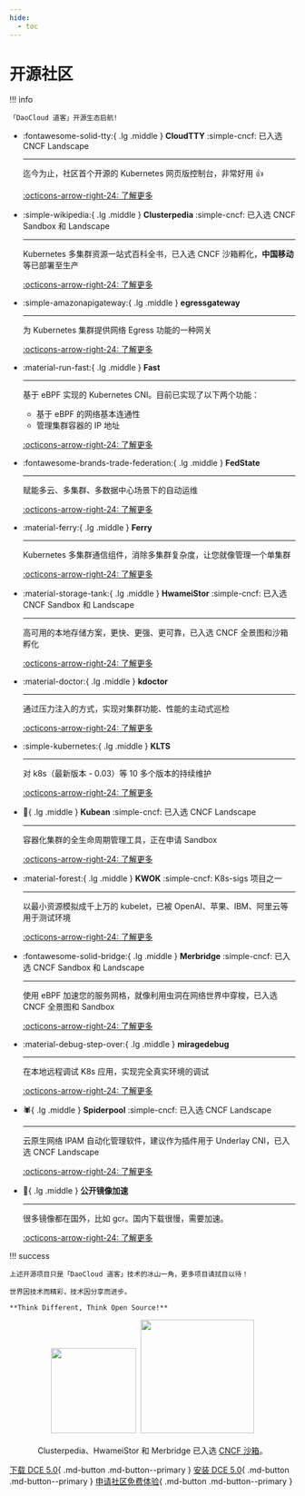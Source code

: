 ```yaml
---
hide:
  - toc
---
```


# 开源社区

!!! info

    「DaoCloud 道客」开源生态启航!

<div class="grid cards" markdown>

-   :fontawesome-solid-tty:{ .lg .middle } __CloudTTY__ :simple-cncf: 已入选 CNCF Landscape

    ---

    迄今为止，社区首个开源的 Kubernetes 网页版控制台，非常好用 👍

    [:octicons-arrow-right-24: 了解更多](./cloudtty.md)

-   :simple-wikipedia:{ .lg .middle } __Clusterpedia__ :simple-cncf: 已入选 CNCF Sandbox 和 Landscape

    ---

    Kubernetes 多集群资源一站式百科全书，已入选 CNCF 沙箱孵化，**中国移动** 等已部署至生产

    [:octicons-arrow-right-24: 了解更多](./clusterpedia.md)

</div>

<div class="grid cards" markdown>

-   :simple-amazonapigateway:{ .lg .middle } __egressgateway__

    ---

    为 Kubernetes 集群提供网络 Egress 功能的一种网关

    [:octicons-arrow-right-24: 了解更多](./egress-gw.md)

-   :material-run-fast:{ .lg .middle } __Fast__

    ---

    基于 eBPF 实现的 Kubernetes CNI。目前已实现了以下两个功能：

    - 基于 eBPF 的网络基本连通性
    - 管理集群容器的 IP 地址

    [:octicons-arrow-right-24: 了解更多](./fast.md)

</div>

<div class="grid cards" markdown>

-   :fontawesome-brands-trade-federation:{ .lg .middle } __FedState__

    ---

    赋能多云、多集群、多数据中心场景下的自动运维

    [:octicons-arrow-right-24: 了解更多](./fedstate.md)

-   :material-ferry:{ .lg .middle } __Ferry__

    ---

    Kubernetes 多集群通信组件，消除多集群复杂度，让您就像管理一个单集群

    [:octicons-arrow-right-24: 了解更多](./ferry.md)

</div>

<div class="grid cards" markdown>

-   :material-storage-tank:{ .lg .middle } __HwameiStor__ :simple-cncf: 已入选 CNCF Sandbox 和 Landscape

    ---

    高可用的本地存储方案，更快、更强、更可靠，已入选 CNCF 全景图和沙箱孵化

    [:octicons-arrow-right-24: 了解更多](./hwameistor.md)

-   :material-doctor:{ .lg .middle } __kdoctor__

    ---

    通过压力注入的方式，实现对集群功能、性能的主动式巡检

    [:octicons-arrow-right-24: 了解更多](./kdoctor.md)

</div>

<div class="grid cards" markdown>

-   :simple-kubernetes:{ .lg .middle } __KLTS__

    ---

    对 k8s（最新版本 - 0.03）等 10 多个版本的持续维护

    [:octicons-arrow-right-24: 了解更多](./klts.md)

-   :peanuts:{ .lg .middle } __Kubean__ :simple-cncf: 已入选 CNCF Landscape

    ---

    容器化集群的全生命周期管理工具，正在申请 Sandbox

    [:octicons-arrow-right-24: 了解更多](./kubean.md)

</div>

<div class="grid cards" markdown>

-   :material-forest:{ .lg .middle } __KWOK__ :simple-cncf: K8s-sigs 项目之一

    ---

    以最小资源模拟成千上万的 kubelet，已被 OpenAI、苹果、IBM、阿里云等用于测试环境

    [:octicons-arrow-right-24: 了解更多](./kwok.md)

-   :fontawesome-solid-bridge:{ .lg .middle } __Merbridge__ :simple-cncf: 已入选 CNCF Sandbox 和 Landscape

    ---

    使用 eBPF 加速您的服务网格，就像利用虫洞在网络世界中穿梭，已入选 CNCF 全景图和 Sandbox

    [:octicons-arrow-right-24: 了解更多](./merbridge.md)

</div>

<div class="grid cards" markdown>

-   :material-debug-step-over:{ .lg .middle } __miragedebug__

    ---

    在本地远程调试 K8s 应用，实现完全真实环境的调试

    [:octicons-arrow-right-24: 了解更多](./miragedebug.md)

-   :spider:{ .lg .middle } __Spiderpool__  :simple-cncf: 已入选 CNCF Landscape

    ---

    云原生网络 IPAM 自动化管理软件，建议作为插件用于 Underlay CNI，已入选 CNCF Landscape

    [:octicons-arrow-right-24: 了解更多](./spiderpool.md)

</div>

<div class="grid cards" markdown>

-   :speedboat:{ .lg .middle } __公开镜像加速__

    ---

    很多镜像都在国外，比如 gcr。国内下载很慢，需要加速。

    [:octicons-arrow-right-24: 了解更多](./mirror.md)

</div>

!!! success

    上述开源项目只是「DaoCloud 道客」技术的冰山一角，更多项目请拭目以待！

    世界因技术而精彩，技术因分享而进步。

    **Think Different, Think Open Source!**

<p align="center">
<img src="https://landscape.cncf.io/images/left-logo.svg" width="150"/>&nbsp;&nbsp;<img src="https://landscape.cncf.io/images/right-logo.svg" width="200"/>
<br/><br/>
Clusterpedia、HwameiStor 和 Merbridge 已入选 <a href="https://www.cncf.io/projects/clusterpedia/">CNCF 沙箱</a>。
</p>

[下载 DCE 5.0](../download/index.md){ .md-button .md-button--primary }
[安装 DCE 5.0](../install/index.md){ .md-button .md-button--primary }
[申请社区免费体验](../dce/license0.md){ .md-button .md-button--primary }

